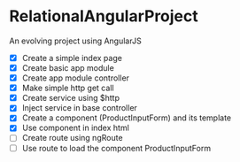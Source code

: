 # RelationalAngularProject
An evolving project using AngularJS
- [x] Create a simple index page
- [x] Create basic app module
- [x] Create app module controller
- [x] Make simple http get call
- [x] Create service using $http
- [x] Inject service in base controller
- [x] Create a component (ProductInputForm) and its template
- [x] Use component in index html
- [ ] Create route using ngRoute
- [ ] Use route to load the component ProductInputForm
